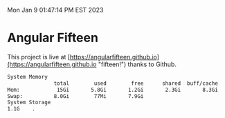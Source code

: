 Mon Jan  9 01:47:14 PM EST 2023

# Angular Fifteen


This project is live at [https://angularfifteen.github.io](https://angularfifteen.github.io "fifteen!") thanks to Github.

```bash
System Memory
               total        used        free      shared  buff/cache   available
Mem:            15Gi       5.8Gi       1.2Gi       2.3Gi       8.3Gi       6.9Gi
Swap:          8.0Gi        77Mi       7.9Gi
System Storage
1.1G	.
```
